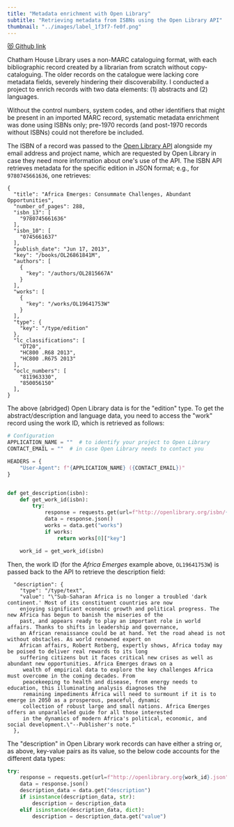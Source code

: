 ```yaml
---
title: "Metadata enrichment with Open Library"
subtitle: "Retrieving metadata from ISBNs using the Open Library API"
thumbnail: "../images/label_1f3f7-fe0f.png"
---
```

[😻 Github link](https://github.com/harrybartholomew/Open-Library-metadata-enrichment)

Chatham House Library uses a non-MARC cataloguing format, with each bibliographic record created by a librarian from
scratch without copy-cataloguing.
The older records on the catalogue were lacking core metadata fields, severely hindering their discoverability. I
conducted
a project to enrich records with two data elements: (1) abstracts and (2) languages.

Without the control numbers, system codes, and other identifiers that might be present in an imported MARC record,
systematic
metadata enrichment was done using ISBNs only; pre-1970 records (and post-1970 records without ISBNs) could not
therefore be included.

The ISBN of a record was passed to the [Open Library API](https://openlibrary.org/dev/docs/api/books) alongside my email
address
and project name, which are requested by Open Library in case they need more information about one's use of the API.
The ISBN API retrieves metadata for the specific edition in JSON format; e.g., for `9780745661636`, one retrieves:

```
{
  "title": "Africa Emerges: Consummate Challenges, Abundant Opportunities",
  "number_of_pages": 288,
  "isbn_13": [
    "9780745661636"
  ],
  "isbn_10": [
    "0745661637"
  ],
  "publish_date": "Jun 17, 2013",
  "key": "/books/OL26861841M",
  "authors": [
    {
      "key": "/authors/OL2815667A"
    }
  ],
  "works": [
    {
      "key": "/works/OL19641753W"
    }
  ],
  "type": {
    "key": "/type/edition"
  },
  "lc_classifications": [
    "DT20",
    "HC800 .R68 2013",
    "HC800 .R675 2013"
  ],
  "oclc_numbers": [
    "811963330",
    "850056150"
  ],
}
```

The above (abridged) Open Library data is for the "edition" type. To get the abstract/description and language data, you
need to
access the "work" record using the work ID, which is retrieved as follows:

```python
# Configuration
APPLICATION_NAME = ""  # to identify your project to Open Library
CONTACT_EMAIL = ""  # in case Open Library needs to contact you

HEADERS = {
    "User-Agent": f"{APPLICATION_NAME} ({CONTACT_EMAIL})"
}


def get_description(isbn):
    def get_work_id(isbn):
        try:
            response = requests.get(url=f"http://openlibrary.org/isbn/{isbn}.json", timeout=10, headers=HEADERS)
            data = response.json()
            works = data.get("works")
            if works:
                return works[0]["key"]

    work_id = get_work_id(isbn)
```

Then, the work ID (for the *Africa Emerges* example above, `OL19641753W`) is passed back to the API to retrieve the
description field:

```
  "description": {
    "type": "/type/text",
    "value": "\"Sub-Saharan Africa is no longer a troubled 'dark continent.' Most of its constituent countries are now 
    enjoying significant economic growth and political progress. The new Africa has begun to banish the miseries of the 
    past, and appears ready to play an important role in world affairs. Thanks to shifts in leadership and governance, 
    an African renaissance could be at hand. Yet the road ahead is not without obstacles. As world renowned expert on 
    African affairs, Robert Rotberg, expertly shows, Africa today may be poised to deliver real rewards to its long 
    suffering citizens but it faces critical new crises as well as abundant new opportunities. Africa Emerges draws on a
     wealth of empirical data to explore the key challenges Africa must overcome in the coming decades. From 
     peacekeeping to health and disease, from energy needs to education, this illuminating analysis diagnoses the
     remaining impediments Africa will need to surmount if it is to emerge in 2050 as a prosperous, peaceful, dynamic 
     collection of robust large and small nations. Africa Emerges offers an unparalleled guide for all those interested 
     in the dynamics of modern Africa's political, economic, and social development.\"--Publisher's note."
  },
```

The "description" in Open Library work records can have either a string or, as above, key-value pairs as its value, so
the below code accounts for the different data types:

```python
try:
    response = requests.get(url=f"http://openlibrary.org{work_id}.json", timeout=10, headers=HEADERS)
    data = response.json()
    description_data = data.get("description")
    if isinstance(description_data, str):
        description = description_data
    elif isinstance(description_data, dict):
        description = description_data.get("value")
```